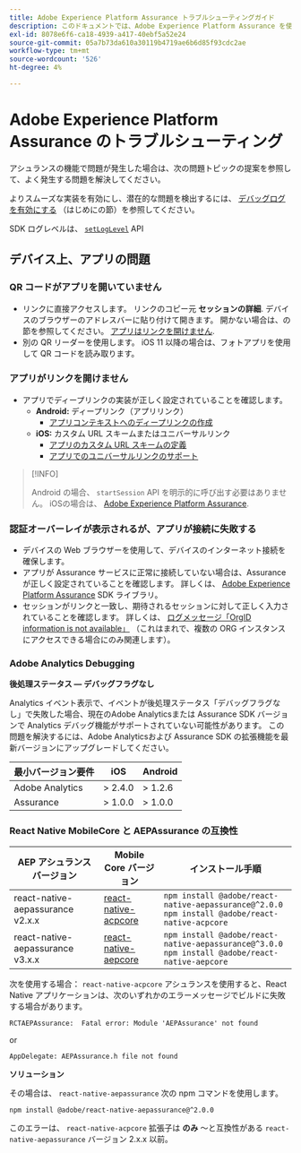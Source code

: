 ```yaml
---
title: Adobe Experience Platform Assurance トラブルシューティングガイド
description: このドキュメントでは、Adobe Experience Platform Assurance を使用する際の一般的な問題への解決策について説明します。
exl-id: 8078e6f6-ca18-4939-a417-40ebf5a52e24
source-git-commit: 05a7b73da610a30119b4719ae6b6d85f93cdc2ae
workflow-type: tm+mt
source-wordcount: '526'
ht-degree: 4%

---
```


# Adobe Experience Platform Assurance のトラブルシューティング

アシュランスの機能で問題が発生した場合は、次の問題トピックの提案を参照して、よく発生する問題を解決してください。

よりスムーズな実装を有効にし、潜在的な問題を検出するには、 [デバッグログを有効にする](https://developer.adobe.com/client-sdks/documentation/getting-started/enable-debug-logging/) （はじめにの節）を参照してください。

SDK ログレベルは、 [`setLogLevel`](https://developer.adobe.com/client-sdks/documentation/mobile-core/api-reference/#setloglevel) API

## デバイス上、アプリの問題

### QR コードがアプリを開いていません

* リンクに直接アクセスします。 リンクのコピー元 **セッションの詳細**. デバイスのブラウザーのアドレスバーに貼り付けて開きます。 開かない場合は、の節を参照してください。 [アプリはリンクを開けません](#app-does-not-open-link).
* 別の QR リーダーを使用します。 iOS 11 以降の場合は、フォトアプリを使用して QR コードを読み取ります。

### アプリがリンクを開けません

* アプリでディープリンクの実装が正しく設定されていることを確認します。
   * **Android:** ディープリンク（アプリリンク）
      * [アプリコンテキストへのディープリンクの作成](https://developer.android.com/training/app-links/deep-linking)
   * **iOS:** カスタム URL スキームまたはユニバーサルリンク
      * [アプリのカスタム URL スキームの定義](https://developer.apple.com/documentation/uikit/inter-process_communication/allowing_apps_and_websites_to_link_to_your_content/defining_a_custom_url_scheme_for_your_app)
      * [アプリでのユニバーサルリンクのサポート](https://developer.apple.com/documentation/uikit/inter-process_communication/allowing_apps_and_websites_to_link_to_your_content/supporting_universal_links_in_your_app)

>[!INFO]
>
>Android の場合、 `startSession` API を明示的に呼び出す必要はありません。 iOSの場合は、 [Adobe Experience Platform Assurance](https://developer.adobe.com/client-sdks/documentation/platform-assurance-sdk/#register-aepassurance-with-mobile-core).

### 認証オーバーレイが表示されるが、アプリが接続に失敗する

* デバイスの Web ブラウザーを使用して、デバイスのインターネット接続を確保します。
* アプリが Assurance サービスに正常に接続していない場合は、Assurance が正しく設定されていることを確認します。 詳しくは、 [Adobe Experience Platform Assurance](./tutorials/implement-assurance.md) SDK ライブラリ。
* セッションがリンクと一致し、期待されるセッションに対して正しく入力されていることを確認します。 詳しくは、 [ログメッセージ「OrgID information is not available」](https://developer.adobe.com/client-sdks/documentation/platform-assurance-sdk/common-issues/#orgid-information-is-not-available) （これはまれで、複数の ORG インスタンスにアクセスできる場合にのみ関連します）。

### Adobe Analytics Debugging

**後処理ステータス — デバッグフラグなし**

Analytics イベント表示で、イベントが後処理ステータス「デバッグフラグなし」で失敗した場合、現在のAdobe Analyticsまたは Assurance SDK バージョンで Analytics デバッグ機能がサポートされていない可能性があります。
この問題を解決するには、Adobe Analyticsおよび Assurance SDK の拡張機能を最新バージョンにアップグレードしてください。

| 最小バージョン要件 | iOS | Android |
| --------------------------- | --- | ------- |
| Adobe Analytics | > 2.4.0 | > 1.2.6 |
| Assurance | > 1.0.0 | > 1.0.0 |

### React Native MobileCore と AEPAssurance の互換性

| AEP アシュランスバージョン | Mobile Core バージョン | インストール手順 |
| --------------------- | ------------------- | ------------------- |
| react-native-aepassurance v2.x.x | [react-native-acpcore](https://www.npmjs.com/package/@adobe/react-native-acpcore) | `npm install @adobe/react-native-aepassurance@^2.0.0` <br/>`npm install @adobe/react-native-acpcore` |
| react-native-aepassurance v3.x.x | [react-native-aepcore](https://www.npmjs.com/package/@adobe/react-native-aepcore) | `npm install @adobe/react-native-aepassurance@^3.0.0` <br/>`npm install @adobe/react-native-aepcore` |

次を使用する場合： `react-native-acpcore` アシュランスを使用すると、React Native アプリケーションは、次のいずれかのエラーメッセージでビルドに失敗する場合があります。

```
RCTAEPAssurance:  Fatal error: Module 'AEPAssurance' not found
```

or

```
AppDelegate: AEPAssurance.h file not found
```

**ソリューション**

その場合は、 `react-native-aepassurance` 次の npm コマンドを使用します。

```shell
npm install @adobe/react-native-aepassurance@^2.0.0
```

このエラーは、 `react-native-acpcore` 拡張子は **のみ** ～と互換性がある `react-native-aepassurance` バージョン 2.x.x 以前。
